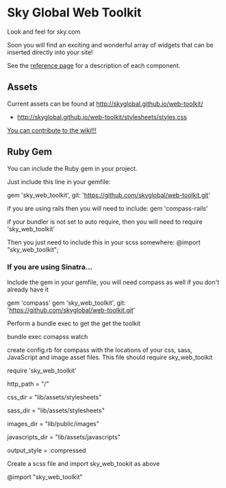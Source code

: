 Sky Global Web Toolkit
========================

Look and feel for sky.com

Soon you will find an exciting and wonderful array of widgets that can be inserted directly into your site!

See the [reference page](http://skyglobal.github.io/web-toolkit/) for a description of each component.

## Assets
Current assets can be found at http://skyglobal.github.io/web-toolkit/
- http://skyglobal.github.io/web-toolkit/stylesheets/styles.css

[You can contribute to the wiki!!!](https://github.com/bskyb-commerce/bskyb-commerce.github.io/wiki)

## Ruby Gem
You can include the Ruby gem in your project.

Just include this line in your gemfile:
  
  gem 'sky_web_toolkit', git: 'https://github.com/skyglobal/web-toolkit.git'
  
  
  
  if you are using rails then you will need to include:
    gem 'compass-rails'
    
  if your bundler is not set to auto require, then you will need to 
  require 'sky_web_toolkit'
  
  Then you just need to include this in your scss somewhere:
  @import "sky_web_toolkit";
  
### If you are using Sinatra...

Include the gem in your gemfile, you will need compass as well if you don't already have it

  gem 'compass'
  gem 'sky_web_toolkit', git: 'https://github.com/skyglobal/web-toolkit.git'

Perform a bundle exec to get the get the toolkit

  bundle exec comapss watch

create config.rb for compass with the locations of your css, sass, JavaScript and image asset files.  This file should require sky_web_toolkit

  require 'sky_web_toolkit'

  http_path = "/"
  
  css_dir = "lib/assets/stylesheets"
  
  sass_dir = "lib/assets/stylesheets"
  
  images_dir = "lib/public/images"
  
  javascripts_dir = "lib/assets/javascripts"
  
  output_style = :compressed

Create a scss file and import sky_web_tookit as above

  @import "sky_web_toolkit"

